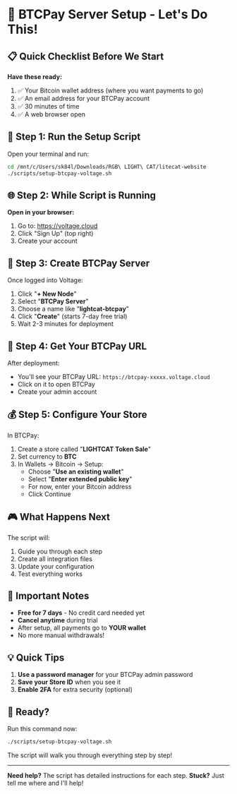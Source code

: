 # 🚀 BTCPay Server Setup - Let's Do This!

## 📋 Quick Checklist Before We Start

**Have these ready:**
1. ✅ Your Bitcoin wallet address (where you want payments to go)
2. ✅ An email address for your BTCPay account
3. ✅ 30 minutes of time
4. ✅ A web browser open

## 🎯 Step 1: Run the Setup Script

Open your terminal and run:

```bash
cd /mnt/c/Users/sk84l/Downloads/RGB\ LIGHT\ CAT/litecat-website
./scripts/setup-btcpay-voltage.sh
```

## 🌐 Step 2: While Script is Running

**Open in your browser:**
1. Go to: https://voltage.cloud
2. Click "Sign Up" (top right)
3. Create your account

## 📝 Step 3: Create BTCPay Server

Once logged into Voltage:

1. Click "**+ New Node**"
2. Select "**BTCPay Server**"
3. Choose a name like "**lightcat-btcpay**"
4. Click "**Create**" (starts 7-day free trial)
5. Wait 2-3 minutes for deployment

## 🔗 Step 4: Get Your BTCPay URL

After deployment:
- You'll see your BTCPay URL: `https://btcpay-xxxxx.voltage.cloud`
- Click on it to open BTCPay
- Create your admin account

## 💰 Step 5: Configure Your Store

In BTCPay:
1. Create a store called "**LIGHTCAT Token Sale**"
2. Set currency to **BTC**
3. In Wallets → Bitcoin → Setup:
   - Choose "**Use an existing wallet**"
   - Select "**Enter extended public key**"
   - For now, enter your Bitcoin address
   - Click Continue

## 🎮 What Happens Next

The script will:
1. Guide you through each step
2. Create all integration files
3. Update your configuration
4. Test everything works

## 🚨 Important Notes

- **Free for 7 days** - No credit card needed yet
- **Cancel anytime** during trial
- After setup, all payments go to **YOUR wallet**
- No more manual withdrawals!

## 💡 Quick Tips

1. **Use a password manager** for your BTCPay admin password
2. **Save your Store ID** when you see it
3. **Enable 2FA** for extra security (optional)

## 🎯 Ready?

Run this command now:
```bash
./scripts/setup-btcpay-voltage.sh
```

The script will walk you through everything step by step!

---

**Need help?** The script has detailed instructions for each step.
**Stuck?** Just tell me where and I'll help!
